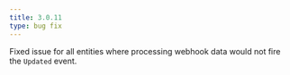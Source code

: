 ```yaml
---
title: 3.0.11
type: bug fix
---
```


Fixed issue for all entities where processing webhook data would not fire the `Updated` event.